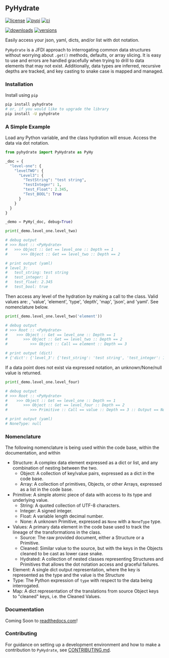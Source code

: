 ## PyHydrate
[![license](https://img.shields.io/github/license/mjfii/pyhydrate.svg)](https://github.com/mjfii/pyhydrate/blob/main/license)
[![pypi](https://img.shields.io/pypi/v/pyhydrate.svg)](https://pypi.python.org/pypi/pyhydrate)
[![ci](https://github.com/mjfii/pyhydrate/actions/workflows/prod-tests.yml/badge.svg)](https://github.com/mjfii/pyhydrate/actions/workflows/prod-tests.yml)

[![downloads](https://static.pepy.tech/badge/pyhydrate/month)](https://pepy.tech/project/pyhydrate)
[![versions](https://img.shields.io/pypi/pyversions/pyhydrate.svg)](https://github.com/mjfii/pyhydrate)

Easily access your json, yaml, dicts, and/or list with dot notation.

`PyHydrate` is a JFDI approach to interrogating common data structures without worrying about `.get()`
methods, defaults, or array slicing.  It is easy to use and errors are handled gracefully when trying 
to drill to data elements that may not exist.  Additionally, data types are inferred, recursive depths 
are tracked, and key casting to snake case is mapped and managed.

### Installation
Install using `pip`
```bash
pip install pyhydrate
# or, if you would like to upgrade the library
pip install -U pyhydrate
```

### A Simple Example
Load any Python variable, and the class hydration will
ensue.  Access the data via dot notation.
```python
from pyhydrate import PyHydrate as PyHy

_doc = {
  "level-one": {
    "levelTWO": {
      "Level3": {
        "TestString": "test string",
        "testInteger": 1,
        "test_Float": 2.345,
        "Test_BOOL": True
      }
    }
  }
}

_demo = PyHy(_doc, debug=True)

print(_demo.level_one.level_two)

# debug output
# >>> Root :: <PyHydrate>
#   >>> Object :: Get == level_one :: Depth == 1
#      >>> Object :: Get == level_two :: Depth == 2

# print output (yaml)
# level_3:
#   test_string: test string
#   test_integer: 1
#   test_float: 2.345
#   test_bool: true
```

Then access any level of the hydration by making a call to the class. 
Valid values are: <empty >, 'value', 'element', 'type', 'depth', 'map',
'json', and 'yaml'.  See nomenclature below.

```python
print(_demo.level_one.level_two('element'))

# debug output
# >>> Root :: <PyHydrate>
#    >>> Object :: Get == level_one :: Depth == 1
#       >>> Object :: Get == level_two :: Depth == 2
#          >>> Object :: Call == element :: Depth == 3

# print output (dict)
# {'dict': {'level_3': {'test_string': 'test string', 'test_integer': 1, 'test_float': 2.345, 'test_bool': True}}}
```

If a data point does not exist via expressed notation, an unknown/None/null 
value is returned.

```python
print(_demo.level_one.level_four)

# debug output
# >>> Root :: <PyHydrate>
#    >>> Object :: Get == level_one :: Depth == 1
#       >>> Object :: Get == level_four :: Depth == 2
#          >>> Primitive :: Call == value :: Depth == 3 :: Output == None

# print output (yaml)
# NoneType: null
```

### Nomenclature
The following nomenclature is being used within the code base, within
the documentation, and within

- Structure: A complex data element expressed as a dict or list, and any 
  combination of nesting between the two.
  - Object: A collection of key/value pairs, expressed as a dict in the 
    code base.
  - Array:  A collection of primitives, Objects, or other Arrays, expressed
    as a list in the code base.
- Primitive: A simple atomic piece of data with access to its type and 
  underlying value.
  - String:  A quoted collection of UTF-8 characters.
  - Integer: A signed integer.
  - Float: A variable length decimal number.
  - None: A unknown Primitive, expressed as `None` with a `NoneType` type.
- Values: A primary data element in the code base used to track the lineage
  of the transformations in the class.
  - Source: The raw provided document, either a Structure or a Primitive.
  - Cleaned: Similar value to the source, but with the keys in the Objects
    cleaned to be cast as lower case snake.
  - Hydrated: A collection of nested classes representing Structures and
    Primitives that allows the dot notation access and graceful failures.
- Element: A single dict output representation, where the key is represented 
  as the type and the value is the Structure
- Type: The Python expression of `type` with respect to the data being 
  interrogated.
- Map: A dict representation of the translations from source Object keys
  to "cleaned" keys, i.e. the Cleaned Values.

### Documentation
Coming Soon to [readthedocs.com](https://about.readthedocs.com/)!

### Contributing
For guidance on setting up a development environment and how to make a
contribution to `PyHydrate`, see [CONTRIBUTING.md](./.github/CONTRIBUTING.md).

